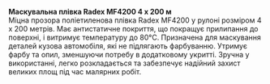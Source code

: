 **Маскувальна плівка Radex MF4200 4 x 200 м**  
Міцна прозора поліетиленова плівка Radex MF4200 у рулоні розміром 4 x 200 метрів. Має антистатичне покриття, що покращує прилипання до поверхні, і витримує температуру до 80°C. Призначена для маскування деталей кузова автомобіля, які не підлягають фарбуванню. Утримує фарбу та опил, зменшуючи потребу в додатковому укритті. Зручна у використанні, легко розкладається та забезпечує надійний захист великих площ під час малярних робіт.
